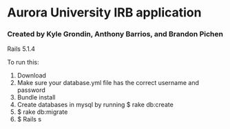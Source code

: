 # Aurora University IRB application
### Created by Kyle Grondin, Anthony Barrios, and Brandon Pichen

Rails 5.1.4

To run this:
1.  Download
2.  Make sure your database.yml file has the correct username and password
3.  Bundle install
4.  Create databases in mysql by running $ rake db:create
5.  $ rake db:migrate
6.  $  Rails s

